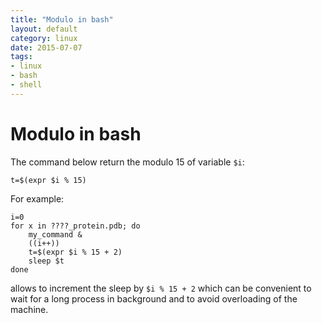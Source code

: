 ```yaml
---
title: "Modulo in bash"
layout: default
category: linux
date: 2015-07-07
tags:
- linux
- bash
- shell
---
```


# Modulo in bash

The command below return the modulo 15 of variable `$i`:

    t=$(expr $i % 15)

For example:

    i=0
    for x in ????_protein.pdb; do
        my_command &
        ((i++))
        t=$(expr $i % 15 + 2)
        sleep $t
    done

allows to increment the sleep by `$i % 15 + 2` which can be convenient to wait for a long process in background and to avoid overloading of the machine.
